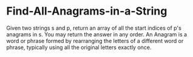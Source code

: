 # Find-All-Anagrams-in-a-String
Given two strings s and p, return an array of all the start indices of p's anagrams in s. You may return the answer in any order.  An Anagram is a word or phrase formed by rearranging the letters of a different word or phrase, typically using all the original letters exactly once.
